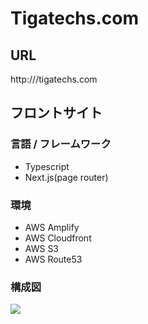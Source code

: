# Tigatechs.com

## URL

http:///tigatechs.com

## フロントサイト

### 言語 / フレームワーク

- Typescript
- Next.js(page router)

### 環境

- AWS Amplify
- AWS Cloudfront
- AWS S3
- AWS Route53

### 構成図

<image src="./public/architecture.png">
